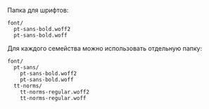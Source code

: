 Папка для шрифтов:
```
font/
  pt-sans-bold.woff2
  pt-sans-bold.woff
```

Для каждого семейства можно использовать отдельную папку:
```
font/
  pt-sans/
    pt-sans-bold.woff2
    pt-sans-bold.woff
  tt-norms/
    tt-norms-regular.woff2
    tt-norms-regular.woff
```

